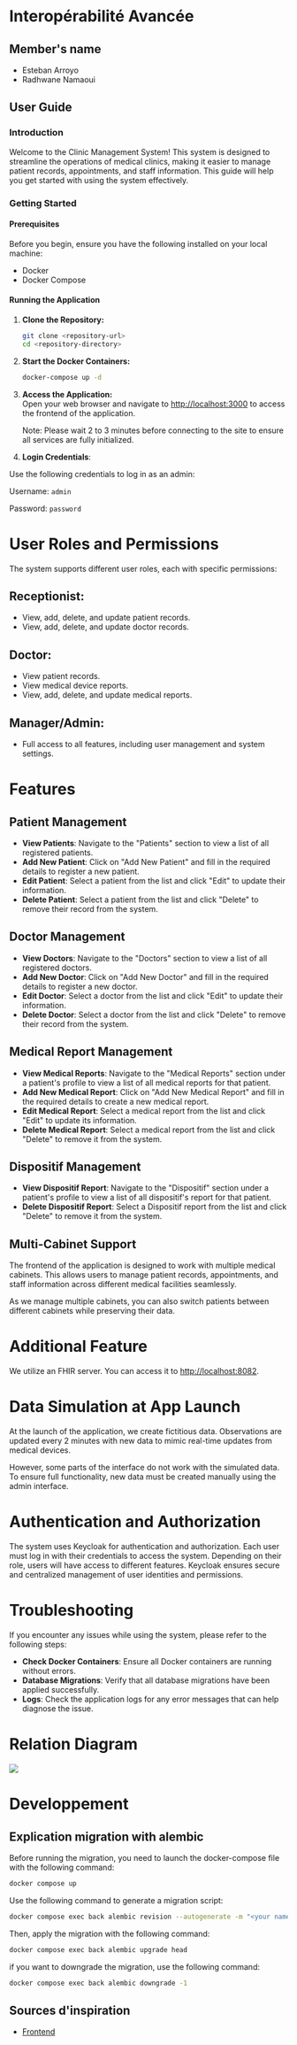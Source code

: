 # Interopérabilité Avancée

## Member's name

- Esteban Arroyo
- Radhwane Namaoui

## User Guide

### Introduction

Welcome to the Clinic Management System! This system is designed to streamline the operations of medical clinics, making it easier to manage patient records, appointments, and staff information. This guide will help you get started with using the system effectively.

### Getting Started

#### Prerequisites

Before you begin, ensure you have the following installed on your local machine:
- Docker
- Docker Compose

#### Running the Application

1. **Clone the Repository:**
   ```bash
   git clone <repository-url>
   cd <repository-directory>
   ```

2. **Start the Docker Containers:**
   ```bash
   docker-compose up -d
   ```

3. **Access the Application:**  
   Open your web browser and navigate to [http://localhost:3000](http://localhost:3000) to access the frontend of the application.

   Note: Please wait 2 to 3 minutes before connecting to the site to ensure all services are fully initialized.

4. **Login Credentials**:

Use the following credentials to log in as an admin:
   
   Username: `admin`
   
   Password: `password`


# User Roles and Permissions

The system supports different user roles, each with specific permissions:

## Receptionist:
- View, add, delete, and update patient records.
- View, add, delete, and update doctor records.

## Doctor:
- View patient records.
- View medical device reports.
- View, add, delete, and update medical reports.

## Manager/Admin:
- Full access to all features, including user management and system settings.

# Features

## Patient Management
- **View Patients**: Navigate to the "Patients" section to view a list of all registered patients.
- **Add New Patient**: Click on "Add New Patient" and fill in the required details to register a new patient.
- **Edit Patient**: Select a patient from the list and click "Edit" to update their information.
- **Delete Patient**: Select a patient from the list and click "Delete" to remove their record from the system.

## Doctor Management
- **View Doctors**: Navigate to the "Doctors" section to view a list of all registered doctors.
- **Add New Doctor**: Click on "Add New Doctor" and fill in the required details to register a new doctor.
- **Edit Doctor**: Select a doctor from the list and click "Edit" to update their information.
- **Delete Doctor**: Select a doctor from the list and click "Delete" to remove their record from the system.

## Medical Report Management
- **View Medical Reports**: Navigate to the "Medical Reports" section under a patient's profile to view a list of all medical reports for that patient.
- **Add New Medical Report**: Click on "Add New Medical Report" and fill in the required details to create a new medical report.
- **Edit Medical Report**: Select a medical report from the list and click "Edit" to update its information.
- **Delete Medical Report**: Select a medical report from the list and click "Delete" to remove it from the system.

## Dispositif Management
- **View Dispositif Report**: Navigate to the "Dispositif" section under a patient's profile to view a list of all dispositif's report for that patient.
- **Delete Dispositif Report**: Select a Dispositif report from the list and click "Delete" to remove it from the system.

## Multi-Cabinet Support  
The frontend of the application is designed to work with multiple medical cabinets. This allows users to manage patient records, appointments, and staff information across different medical facilities seamlessly.  

As we manage multiple cabinets, you can also switch patients between different cabinets while preserving their data.  

# Additional Feature

We utilize an FHIR server. You can access it to [http://localhost:8082](http://localhost:8082).

# Data Simulation at App Launch

At the launch of the application, we create fictitious data. Observations are updated every 2 minutes with new data to mimic real-time updates from medical devices. 

However, some parts of the interface do not work with the simulated data. To ensure full functionality, new data must be created manually using the admin interface.

# Authentication and Authorization

The system uses Keycloak for authentication and authorization. Each user must log in with their credentials to access the system. Depending on their role, users will have access to different features. Keycloak ensures secure and centralized management of user identities and permissions.

# Troubleshooting

If you encounter any issues while using the system, please refer to the following steps:

- **Check Docker Containers**: Ensure all Docker containers are running without errors.
- **Database Migrations**: Verify that all database migrations have been applied successfully.
- **Logs**: Check the application logs for any error messages that can help diagnose the issue.


# Relation Diagram

[![](https://mermaid.ink/img/pako:eNq9V1tv2jAU_iuRn2lVoFCaNwpByigXkXSaJqTITVywltiR41TtoP99JyGQmym065YHSM7F5_g7N3uDXO4RpCMihhSvBA6WTINn0L8zp4btTIyhOejfa5sdOXlMJsmKCI162nyck-849wlmGnYlfSY53ZKCspXGcFAnSuITlwc1OvY8QaKoLv8aZou87f7APWNgTq0z_MuWEGEYnedcHBGhZEQhcSn2qayzSICpf3qbexdd_EgZkU5APOpi3wGXR-PSBud92zSmtvWfA6Dex4owj4icPMSSaI9UyLXjYQUax8IYYEElbDeSWMYqNsMreHG4WGFGf2NJOatvH0CDOLAiaB_DdjizLNNYWFmSP_w4A-Q9OQSnCJNV4ykiCRaOK0jF70IOO9h1SaR2pj-cmFPTshcQ-ZH1b136Zs2mmsfdOADFsj-D2WRuG5azMKbDh09B5PEookSoAlAUw7EksTjqdR0_Kv061eWwHJNlSE1rPrNMgPEj7r9bLof-U1oA_sUzrtfL8fyOn6BKY1Espr0OEdBbHBYHjwquz2WNlUJVWLNSiymbvIRUpMGvcN9JngzF2Z1lLL5DMs7OarOJOZsGWcpJGqhi5RWII59jqQF8saIFMyrPRRXaWMhZsgfV-jlXbSnnl20ekpk8U5co4LGMwcKw-wuzb_9lch2dN2cOlYy-hr4HsykNdvSZtnhvTsdf0Hf2bC7X8Dsanx7mg9nU7g_sL7C9n_XE38GwpuF5MYCJRRONpAK_4sBSnZgZuT7YAAL1wWu7vbjg2_ygoysi-K7m4QTxYc1iaquVK4ewRG-7KVrMZ7RCFEwcmzJ6PhbUiqreftpcqZeVxSvHrb2Z2hFBL-TcCZ3KJD-hCcCpN3VKa1evp-UO5VUWPXYWOmgdi1B9vh8WU-xDHYFDW10y1EABEdDqPLiNpB1giaB1QBEiHV49LH4t0ZK9gRzkBrdemYt0KWLSQILHqzXSn7AfwVccJqMnu83sRULMfnJ--ASXJReT3dUnvQGlIkjfoBekd9qX7avrTrPbvbluttqtTgO9Iv2i2768bd10u-028K5ur1qdtwb6na7avGzddpqt3k3nun3b6_WA9QdVswcF?type=png)](https://mermaid.live/edit#pako:eNq9V1tv2jAU_iuRn2lVoFCaNwpByigXkXSaJqTITVywltiR41TtoP99JyGQmym065YHSM7F5_g7N3uDXO4RpCMihhSvBA6WTINn0L8zp4btTIyhOejfa5sdOXlMJsmKCI162nyck-849wlmGnYlfSY53ZKCspXGcFAnSuITlwc1OvY8QaKoLv8aZou87f7APWNgTq0z_MuWEGEYnedcHBGhZEQhcSn2qayzSICpf3qbexdd_EgZkU5APOpi3wGXR-PSBud92zSmtvWfA6Dex4owj4icPMSSaI9UyLXjYQUax8IYYEElbDeSWMYqNsMreHG4WGFGf2NJOatvH0CDOLAiaB_DdjizLNNYWFmSP_w4A-Q9OQSnCJNV4ykiCRaOK0jF70IOO9h1SaR2pj-cmFPTshcQ-ZH1b136Zs2mmsfdOADFsj-D2WRuG5azMKbDh09B5PEookSoAlAUw7EksTjqdR0_Kv061eWwHJNlSE1rPrNMgPEj7r9bLof-U1oA_sUzrtfL8fyOn6BKY1Espr0OEdBbHBYHjwquz2WNlUJVWLNSiymbvIRUpMGvcN9JngzF2Z1lLL5DMs7OarOJOZsGWcpJGqhi5RWII59jqQF8saIFMyrPRRXaWMhZsgfV-jlXbSnnl20ekpk8U5co4LGMwcKw-wuzb_9lch2dN2cOlYy-hr4HsykNdvSZtnhvTsdf0Hf2bC7X8Dsanx7mg9nU7g_sL7C9n_XE38GwpuF5MYCJRRONpAK_4sBSnZgZuT7YAAL1wWu7vbjg2_ygoysi-K7m4QTxYc1iaquVK4ewRG-7KVrMZ7RCFEwcmzJ6PhbUiqreftpcqZeVxSvHrb2Z2hFBL-TcCZ3KJD-hCcCpN3VKa1evp-UO5VUWPXYWOmgdi1B9vh8WU-xDHYFDW10y1EABEdDqPLiNpB1giaB1QBEiHV49LH4t0ZK9gRzkBrdemYt0KWLSQILHqzXSn7AfwVccJqMnu83sRULMfnJ--ASXJReT3dUnvQGlIkjfoBekd9qX7avrTrPbvbluttqtTgO9Iv2i2768bd10u-028K5ur1qdtwb6na7avGzddpqt3k3nun3b6_WA9QdVswcF)



# Developpement

## Explication migration with alembic

Before running the migration, you need to  launch the docker-compose file with the following command:

```bash
docker compose up
```

Use the following command to generate a migration script:

```bash
docker compose exec back alembic revision --autogenerate -m "<your name of migration>"
```

Then, apply the migration with the following command:

```bash
docker compose exec back alembic upgrade head
```

if you want to downgrade the migration, use the following command:

```bash
docker compose exec back alembic downgrade -1
```

## Sources d'inspiration

- [Frontend](https://github.com/sagnik26/Clinic-Management-System-frontend)




